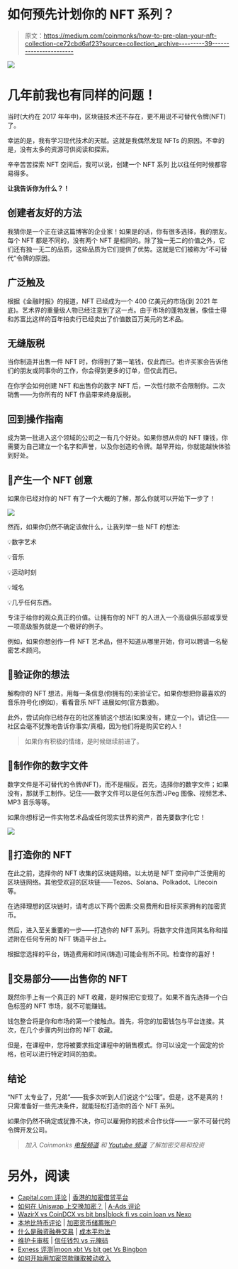 # 如何预先计划你的 NFT 系列？

> 原文：<https://medium.com/coinmonks/how-to-pre-plan-your-nft-collection-ce72cbd6af23?source=collection_archive---------39----------------------->

![](img/6c576517a7bf5c21e790ab79f72048d7.png)

# 几年前我也有同样的问题！

当时(大约在 2017 年年中)，区块链技术还不存在，更不用说不可替代令牌(NFT)了。

幸运的是，我有学习现代技术的天赋。这就是我偶然发现 NFTs 的原因。不幸的是，没有太多的资源可供阅读和探索。

辛辛苦苦探索 NFT 空间后，我可以说，创建一个 NFT 系列 比以往任何时候都容易得多。

**让我告诉你为什么？！**

## **创建者友好的方法**

我猜你是一个正在读这篇博客的企业家！如果是的话，你有很多选择，我的朋友。每个 NFT 都是不同的，没有两个 NFT 是相同的。除了独一无二的价值之外，它们还有独一无二的品质，这些品质为它们提供了优势。这就是它们被称为“不可替代”令牌的原因。

## **广泛触及**

根据《金融时报》的报道，NFT 已经成为一个 400 亿美元的市场(到 2021 年底)。艺术界的重量级人物已经注意到了这一点。由于市场的蓬勃发展，像佳士得和苏富比这样的百年拍卖行已经卖出了价值数百万美元的艺术品。

## **无缝版税**

当你制造并出售一件 NFT 时，你得到了第一笔钱，仅此而已。也许买家会告诉他们的朋友或同事你的工作，你会得到更多的订单，但仅此而已。

在你学会如何创建 NFT 和出售你的数字 NFT 后，一次性付款不会限制你。二次销售——为你所有的 NFT 作品带来终身版税。

## **回到操作指南**

成为第一批进入这个领域的公司之一有几个好处。如果你想从你的 NFT 赚钱，你需要为自己建立一个名字和声誉，以及你创造的令牌。越早开始，你就能越快体验到好处。

## 🔖**产生一个 NFT 创意**

如果你已经对你的 NFT 有了一个大概的了解，那么你就可以开始下一步了！

![](img/d5babd8e403023e4cb4716aa9a932c6c.png)

然而，如果你仍然不确定该做什么，让我列举一些 NFT 的想法:

💡数字艺术

💡音乐

💡运动时刻

💡域名

💡几乎任何东西。

专注于给你的观众真正的价值。让拥有你的 NFT 的人进入一个高级俱乐部或享受一项高级服务就是一个极好的例子。

例如，如果你想创作一件 NFT 艺术品，但不知道从哪里开始，你可以聘请一名秘密艺术顾问。

## 🔖**验证你的想法**

解构你的 NFT 想法，用每一条信息(你拥有的)来验证它。如果你想把你最喜欢的音乐符号化(例如)，看看音乐 NFT 进展如何(官方数据)。

此外，尝试向你已经存在的社区推销这个想法(如果没有，建立一个)。请记住——社区会毫不犹豫地告诉你事实/真相，因为他们将是购买它的人！

> 如果你有积极的情绪，是时候继续前进了。

## 🔖**制作你的数字文件**

数字文件是不可替代的令牌(NFT)，而不是相反。首先，选择你的数字文件；如果没有，那就手工制作。记住——数字文件可以是任何东西:JPeg 图像、视频艺术、MP3 音乐等等。

如果你想标记一件实物艺术品或任何现实世界的资产，首先要数字化它！

![](img/3fd7a5b5ed53e0920f57438259ad55e2.png)

## 🔖**打造你的 NFT**

在此之前，选择你的 NFT 收集的区块链网络。以太坊是 NFT 空间中广泛使用的区块链网络。其他受欢迎的区块链——Tezos、Solana、Polkadot、Litecoin 等。

在选择理想的区块链时，请考虑以下两个因素:交易费用和目标买家拥有的加密货币。

然后，进入至关重要的一步——打造你的 NFT 系列。将数字文件连同其名称和描述附在任何专用的 NFT 铸造平台上。

根据您选择的平台，铸造费用和时间(铸造)可能会有所不同。检查你的喜好！

## 🔖**交易部分——出售你的 NFT**

既然你手上有一个真正的 NFT 收藏，是时候把它变现了。如果不首先选择一个白色标签的 NFT 市场，就不可能赚钱。

钱包整合将是你和市场的第一个接触点。首先，将您的加密钱包与平台连接。其次，在几个步骤内列出你的 NFT 收藏。

但是，在课程中，您将被要求指定课程中的销售模式。你可以设定一个固定的价格，也可以进行特定时间的拍卖。

## **结论**

“NFT 太专业了，兄弟”——我多次听到人们说这个“公理”。但是，这不是真的！只需准备好一些先决条件，就能轻松打造你的首个 NFT 系列。

如果你仍然不确定或犹豫不决，你可以雇佣你的技术合作伙伴——一家不可替代的令牌开发公司。

> *加入 Coinmonks* [*电报频道*](https://t.me/coincodecap) *和* [*Youtube 频道*](https://www.youtube.com/c/coinmonks/videos) *了解加密交易和投资*

# 另外，阅读

*   [Capital.com 评论](https://coincodecap.com/capital-com-review) | [香港的加密借贷平台](https://coincodecap.com/crypto-lending-hong-kong)
*   [如何在 Uniswap 上交换加密？](https://coincodecap.com/swap-crypto-on-uniswap) | [A-Ads 评论](https://coincodecap.com/a-ads-review)
*   [WazirX vs CoinDCX vs bit bns](/coinmonks/wazirx-vs-coindcx-vs-bitbns-149f4f19a2f1)|[block fi vs coin loan vs Nexo](/coinmonks/blockfi-vs-coinloan-vs-nexo-cb624635230d)
*   [本地比特币评论](/coinmonks/localbitcoins-review-6cc001c6ed56) | [加密货币储蓄账户](https://coincodecap.com/cryptocurrency-savings-accounts)
*   [什么是融资融券交易](https://coincodecap.com/margin-trading) | [成本平均法](https://coincodecap.com/dca)
*   [维护卡审核](https://coincodecap.com/uphold-card-review) | [信任钱包 vs 元掩码](https://coincodecap.com/trust-wallet-vs-metamask)
*   [Exness 评测](https://coincodecap.com/exness-review)|[moon xbt Vs bit get Vs Bingbon](https://coincodecap.com/bingbon-vs-bitget-vs-moonxbt)
*   [如何开始用加密贷款赚取被动收入](https://coincodecap.com/passive-income-crypto-lending)